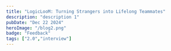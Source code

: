 ```yaml
---
title: "LogicLooM: Turning Strangers into Lifelong Teammates"
description: "description 1"
pubDate: "Dec 22 2024"
heroImage: "/blog2.png"
badge: "Feedback"
tags: ["2.0","interview"]
---
```

